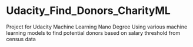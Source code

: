 # Udacity_Find_Donors_CharityML
Project for Udacity Machine Learning Nano Degree Using various machine learning models to find potential donors based on salary threshold from census data
